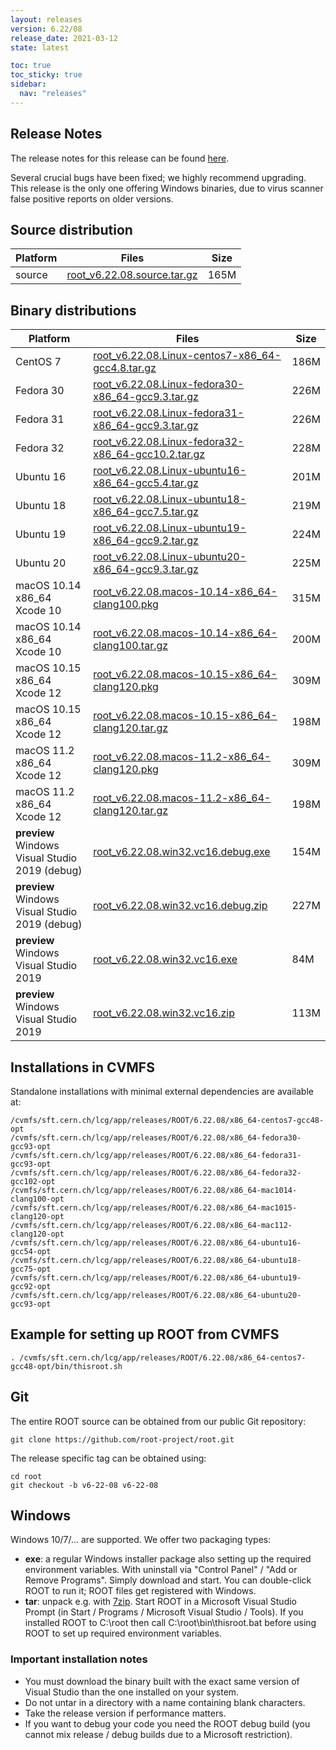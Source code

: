 ```yaml
---
layout: releases
version: 6.22/08
release_date: 2021-03-12
state: latest

toc: true
toc_sticky: true
sidebar:
  nav: "releases"
---
```



## Release Notes

The release notes for this release can be found [here](https://root.cern/doc/v622/release-notes.html#release-6.2208).

Several crucial bugs have been fixed; we highly recommend upgrading.
This release is the only one offering Windows binaries, due to virus scanner false positive reports on older versions.

## Source distribution

| Platform       | Files | Size |
|-----------|-------|-----|
| source | [root_v6.22.08.source.tar.gz](https://root.cern/download/root_v6.22.08.source.tar.gz) | 165M |


## Binary distributions

| Platform       | Files | Size |
|-----------|-------|-----|
| CentOS 7 | [root_v6.22.08.Linux-centos7-x86_64-gcc4.8.tar.gz](https://root.cern/download/root_v6.22.08.Linux-centos7-x86_64-gcc4.8.tar.gz) | 186M |
| Fedora 30 | [root_v6.22.08.Linux-fedora30-x86_64-gcc9.3.tar.gz](https://root.cern/download/root_v6.22.08.Linux-fedora30-x86_64-gcc9.3.tar.gz) | 226M |
| Fedora 31 | [root_v6.22.08.Linux-fedora31-x86_64-gcc9.3.tar.gz](https://root.cern/download/root_v6.22.08.Linux-fedora31-x86_64-gcc9.3.tar.gz) | 226M |
| Fedora 32 | [root_v6.22.08.Linux-fedora32-x86_64-gcc10.2.tar.gz](https://root.cern/download/root_v6.22.08.Linux-fedora32-x86_64-gcc10.2.tar.gz) | 228M |
| Ubuntu 16 | [root_v6.22.08.Linux-ubuntu16-x86_64-gcc5.4.tar.gz](https://root.cern/download/root_v6.22.08.Linux-ubuntu16-x86_64-gcc5.4.tar.gz) | 201M |
| Ubuntu 18 | [root_v6.22.08.Linux-ubuntu18-x86_64-gcc7.5.tar.gz](https://root.cern/download/root_v6.22.08.Linux-ubuntu18-x86_64-gcc7.5.tar.gz) | 219M |
| Ubuntu 19 | [root_v6.22.08.Linux-ubuntu19-x86_64-gcc9.2.tar.gz](https://root.cern/download/root_v6.22.08.Linux-ubuntu19-x86_64-gcc9.2.tar.gz) | 224M |
| Ubuntu 20 | [root_v6.22.08.Linux-ubuntu20-x86_64-gcc9.3.tar.gz](https://root.cern/download/root_v6.22.08.Linux-ubuntu20-x86_64-gcc9.3.tar.gz) | 225M |
| macOS 10.14 x86_64 Xcode 10 | [root_v6.22.08.macos-10.14-x86_64-clang100.pkg](https://root.cern/download/root_v6.22.08.macos-10.14-x86_64-clang100.pkg) | 315M |
| macOS 10.14 x86_64 Xcode 10 | [root_v6.22.08.macos-10.14-x86_64-clang100.tar.gz](https://root.cern/download/root_v6.22.08.macos-10.14-x86_64-clang100.tar.gz) | 200M |
| macOS 10.15 x86_64 Xcode 12 | [root_v6.22.08.macos-10.15-x86_64-clang120.pkg](https://root.cern/download/root_v6.22.08.macos-10.15-x86_64-clang120.pkg) | 309M |
| macOS 10.15 x86_64 Xcode 12 | [root_v6.22.08.macos-10.15-x86_64-clang120.tar.gz](https://root.cern/download/root_v6.22.08.macos-10.15-x86_64-clang120.tar.gz) | 198M |
| macOS 11.2 x86_64 Xcode 12 | [root_v6.22.08.macos-11.2-x86_64-clang120.pkg](https://root.cern/download/root_v6.22.08.macos-11.2-x86_64-clang120.pkg) | 309M |
| macOS 11.2 x86_64 Xcode 12 | [root_v6.22.08.macos-11.2-x86_64-clang120.tar.gz](https://root.cern/download/root_v6.22.08.macos-11.2-x86_64-clang120.tar.gz) | 198M |
| **preview** Windows Visual Studio 2019 (debug) | [root_v6.22.08.win32.vc16.debug.exe](https://root.cern/download/root_v6.22.08.win32.vc16.debug.exe) | 154M |
| **preview** Windows Visual Studio 2019 (debug) | [root_v6.22.08.win32.vc16.debug.zip](https://root.cern/download/root_v6.22.08.win32.vc16.debug.zip) | 227M |
| **preview** Windows Visual Studio 2019 | [root_v6.22.08.win32.vc16.exe](https://root.cern/download/root_v6.22.08.win32.vc16.exe) |  84M |
| **preview** Windows Visual Studio 2019 | [root_v6.22.08.win32.vc16.zip](https://root.cern/download/root_v6.22.08.win32.vc16.zip) | 113M |

## Installations in CVMFS

Standalone installations with minimal external dependencies are available at:
~~~
/cvmfs/sft.cern.ch/lcg/app/releases/ROOT/6.22.08/x86_64-centos7-gcc48-opt
/cvmfs/sft.cern.ch/lcg/app/releases/ROOT/6.22.08/x86_64-fedora30-gcc93-opt
/cvmfs/sft.cern.ch/lcg/app/releases/ROOT/6.22.08/x86_64-fedora31-gcc93-opt
/cvmfs/sft.cern.ch/lcg/app/releases/ROOT/6.22.08/x86_64-fedora32-gcc102-opt
/cvmfs/sft.cern.ch/lcg/app/releases/ROOT/6.22.08/x86_64-mac1014-clang100-opt
/cvmfs/sft.cern.ch/lcg/app/releases/ROOT/6.22.08/x86_64-mac1015-clang120-opt
/cvmfs/sft.cern.ch/lcg/app/releases/ROOT/6.22.08/x86_64-mac112-clang120-opt
/cvmfs/sft.cern.ch/lcg/app/releases/ROOT/6.22.08/x86_64-ubuntu16-gcc54-opt
/cvmfs/sft.cern.ch/lcg/app/releases/ROOT/6.22.08/x86_64-ubuntu18-gcc75-opt
/cvmfs/sft.cern.ch/lcg/app/releases/ROOT/6.22.08/x86_64-ubuntu19-gcc92-opt
/cvmfs/sft.cern.ch/lcg/app/releases/ROOT/6.22.08/x86_64-ubuntu20-gcc93-opt
~~~


## Example for setting up ROOT from CVMFS

~~~
. /cvmfs/sft.cern.ch/lcg/app/releases/ROOT/6.22.08/x86_64-centos7-gcc48-opt/bin/thisroot.sh
~~~

## Git

The entire ROOT source can be obtained from our public Git repository:

~~~
git clone https://github.com/root-project/root.git
~~~
The release specific tag can be obtained using:
~~~
cd root
git checkout -b v6-22-08 v6-22-08
~~~


## Windows

Windows 10/7/... are supported. We offer two packaging types:

 * **exe**: a regular Windows installer package also setting up the required environment variables. With uninstall via "Control Panel" / "Add or Remove Programs". Simply download and start. You can double-click ROOT to run it; ROOT files get registered with Windows.
 * **tar**: unpack e.g. with [7zip](https://www.7-zip.org). Start ROOT in a Microsoft Visual Studio Prompt (in Start / Programs / Microsoft Visual Studio / Tools). If you installed ROOT to C:\root then call C:\root\bin\thisroot.bat before using ROOT to set up required environment variables.

### Important installation notes

 * You must download the binary built with the exact same version of Visual Studio than the one installed on your system.
 * Do not untar in a directory with a name containing blank characters.
 * Take the release version if performance matters.
 * If you want to debug your code you need the ROOT debug build (you cannot mix release / debug builds due to a Microsoft restriction).
